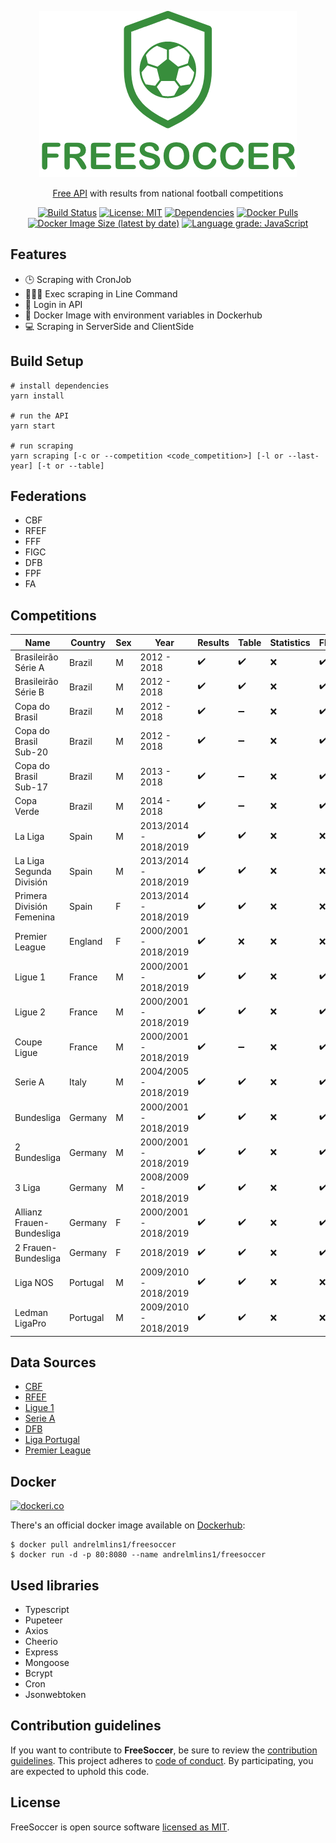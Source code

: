<div align="center">

![FreeSoccer](https://raw.githubusercontent.com/andrelmlins/freesoccer/master/public/logo.png)

[Free API](https://www.apifreesoccer.com/) with results from national football competitions

[![Build Status](https://travis-ci.com/andrelmlins/freesoccer.svg?branch=master)](https://travis-ci.com/andrelmlins/freesoccer)
[![License: MIT](https://img.shields.io/badge/License-MIT-yellow.svg)](https://github.com/andrelmlins/freesoccer/blob/master/LICENSE)
[![Dependencies](https://david-dm.org/andrelmlins/freesoccer.svg)](https://david-dm.org/andrelmlins/freesoccer)
[![Docker Pulls](https://img.shields.io/docker/pulls/andrelmlins1/freesoccer)](https://hub.docker.com/repository/docker/andrelmlins1/react-svelte-comparison)
[![Docker Image Size (latest by date)](https://img.shields.io/docker/image-size/andrelmlins1/freesoccer)](https://hub.docker.com/repository/docker/andrelmlins1/react-svelte-comparison)
[![Language grade: JavaScript](https://img.shields.io/lgtm/grade/javascript/g/andrelmlins/freesoccer.svg?logo=lgtm&logoWidth=18)](https://lgtm.com/projects/g/andrelmlins/freesoccer/context:javascript)

</div>

## Features

- 🕒 Scraping with CronJob
- 👨🏾‍💻 Exec scraping in Line Command
- 🔐 Login in API
- 🐋 Docker Image with environment variables in Dockerhub
- 💻 Scraping in ServerSide and ClientSide

## Build Setup

```
# install dependencies
yarn install

# run the API
yarn start

# run scraping
yarn scraping [-c or --competition <code_competition>] [-l or --last-year] [-t or --table]
```

## Federations

- CBF
- RFEF
- FFF
- FIGC
- DFB
- FPF
- FA

## Competitions

| Name                      | Country  | Sex | Year                  | Results | Table | Statistics | Flags |
| ------------------------- | -------- | --- | --------------------- | ------- | ----- | ---------- | ----- |
| Brasileirão Série A       | Brazil   | M   | 2012 - 2018           | ✔️      | ✔️    | ❌         | ✔️    |
| Brasileirão Série B       | Brazil   | M   | 2012 - 2018           | ✔️      | ✔️    | ❌         | ✔️    |
| Copa do Brasil            | Brazil   | M   | 2012 - 2018           | ✔️      | ➖    | ❌         | ✔️    |
| Copa do Brasil Sub-20     | Brazil   | M   | 2012 - 2018           | ✔️      | ➖    | ❌         | ✔️    |
| Copa do Brasil Sub-17     | Brazil   | M   | 2013 - 2018           | ✔️      | ➖    | ❌         | ✔️    |
| Copa Verde                | Brazil   | M   | 2014 - 2018           | ✔️      | ➖    | ❌         | ✔️    |
| La Liga                   | Spain    | M   | 2013/2014 - 2018/2019 | ✔️      | ✔️    | ❌         | ❌    |
| La Liga Segunda División  | Spain    | M   | 2013/2014 - 2018/2019 | ✔️      | ✔️    | ❌         | ❌    |
| Primera División Femenina | Spain    | F   | 2013/2014 - 2018/2019 | ✔️      | ✔️    | ❌         | ❌    |
| Premier League            | England  | F   | 2000/2001 - 2018/2019 | ✔️      | ❌    | ❌         | ❌    |
| Ligue 1                   | France   | M   | 2000/2001 - 2018/2019 | ✔️      | ✔️    | ❌         | ✔️    |
| Ligue 2                   | France   | M   | 2000/2001 - 2018/2019 | ✔️      | ✔️    | ❌         | ✔️    |
| Coupe Ligue               | France   | M   | 2000/2001 - 2018/2019 | ✔️      | ➖    | ❌         | ✔️    |
| Serie A                   | Italy    | M   | 2004/2005 - 2018/2019 | ✔️      | ✔️    | ❌         | ✔️    |
| Bundesliga                | Germany  | M   | 2000/2001 - 2018/2019 | ✔️      | ✔️    | ❌         | ✔️    |
| 2 Bundesliga              | Germany  | M   | 2000/2001 - 2018/2019 | ✔️      | ✔️    | ❌         | ✔️    |
| 3 Liga                    | Germany  | M   | 2008/2009 - 2018/2019 | ✔️      | ✔️    | ❌         | ✔️    |
| Allianz Frauen-Bundesliga | Germany  | F   | 2000/2001 - 2018/2019 | ✔️      | ✔️    | ❌         | ✔️    |
| 2 Frauen-Bundesliga       | Germany  | F   | 2018/2019             | ✔️      | ✔️    | ❌         | ✔️    |
| Liga NOS                  | Portugal | M   | 2009/2010 - 2018/2019 | ✔️      | ✔️    | ❌         | ❌    |
| Ledman LigaPro            | Portugal | M   | 2009/2010 - 2018/2019 | ✔️      | ✔️    | ❌         | ❌    |

## Data Sources

- [CBF](http://cbf.com.br/)
- [RFEF](http://www.rfef.es/)
- [Ligue 1](https://www.ligue1.com/)
- [Serie A](http://www.legaseriea.it/)
- [DFB](https://www.dfb.de/)
- [Liga Portugal](http://ligaportugal.pt/)
- [Premier League](https://www.premierleague.com/)

## Docker

[![dockeri.co](https://dockeri.co/image/andrelmlins1/freesoccer)](https://hub.docker.com/r/andrelmlins1/freesoccer)

There's an official docker image available on [Dockerhub](https://hub.docker.com/r/andrelmlins1/freesoccer):

```
$ docker pull andrelmlins1/freesoccer
$ docker run -d -p 80:8080 --name andrelmlins1/freesoccer
```

## Used libraries

- Typescript
- Pupeteer
- Axios
- Cheerio
- Express
- Mongoose
- Bcrypt
- Cron
- Jsonwebtoken

## Contribution guidelines

If you want to contribute to **FreeSoccer**, be sure to review the
[contribution guidelines](CONTRIBUTING.md). This project adheres to
[code of conduct](CODE_OF_CONDUCT.md). By participating, you are expected to
uphold this code.

## License

FreeSoccer is open source software [licensed as MIT](https://github.com/andrelmlins/freesoccer/blob/master/LICENSE).
